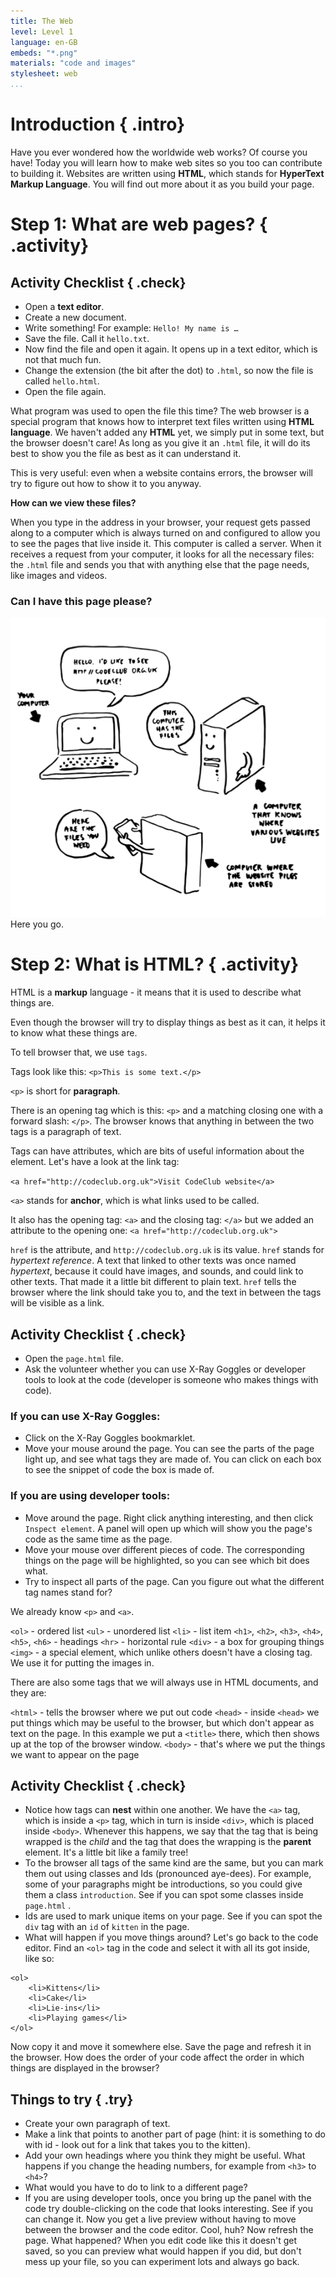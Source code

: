 ```yaml
---
title: The Web
level: Level 1
language: en-GB
embeds: "*.png"
materials: "code and images"
stylesheet: web
...
```


# Introduction { .intro}

Have you ever wondered how the worldwide web works? Of course you have! Today you will learn how to make web sites so you too can contribute to building it. Websites are written using __HTML__, which stands for __HyperText Markup Language__. You will find out more about it as you build your page.

# Step 1: What are web pages? { .activity}

## Activity Checklist { .check}

+ Open a __text editor__.
+ Create a new document.
+ Write something! For example: `Hello! My name is …`
+ Save the file. Call it `hello.txt`.
+ Now find the file and open it again. It opens up in a text editor, which is not that much fun.
+ Change the extension (the bit after the dot) to `.html`, so now the file is called `hello.html`.
+ Open the file again.

What program was used to open the file this time? The web browser is a special program that knows how to interpret text files written using __HTML language__. We haven't added any __HTML__ yet, we simply put in some text, but the browser doesn't care! As long as you give it an `.html` file, it will do its best to show you the file as best as it can understand it.

This is very useful: even when a website contains errors, the browser will try to figure out how to show it to you anyway.

__How can we view these files?__

When you type in the address in your browser, your request gets passed along to a computer which is always turned on and configured to allow you to see the pages that live inside it. This computer is called a server. When it receives a request from your computer, it looks for all the necessary files: the `.html` file and sends you that with anything else that the page needs, like images and videos.

### Can I have this page please?
![screenshot](diagram_screenshot.png)
Here you go.

# Step 2: What is HTML? { .activity}

HTML is a __markup__ language - it means that it is used to describe what things are.

Even though the browser will try to display things as best as it can, it helps it to know what these things are.

To tell browser that, we use `tags`.

Tags look like this: `<p>This is some text.</p>`

`<p>` is short for __paragraph__.

There is an opening tag which is this: `<p>` and a matching closing one with a forward slash: `</p>`. The browser knows that anything in between the two tags is a paragraph of text.

Tags can have attributes, which are bits of useful information about the element. Let's have a look at the link tag:

`<a href="http://codeclub.org.uk">Visit CodeClub website</a>`

`<a>` stands for __anchor__, which is what links used to be called.

It also has the opening tag: `<a>` and the closing tag: `</a>` but we added an attribute to the opening one: `<a href="http://codeclub.org.uk">`

`href` is the attribute, and `http://codeclub.org.uk` is its value.
`href` stands for _hypertext reference_. A text that linked to other texts was once named _hypertext_, because it could have images, and sounds, and could link to other texts. That made it a little bit different to plain text.
`href` tells the browser where the link should take you to, and the text in between the tags will be visible as a link.

## Activity Checklist { .check}

+ Open the `page.html` file.
+ Ask the volunteer whether you can use X-Ray Goggles or developer tools to look at the code (developer is someone who makes things with code).


### If you can use X-Ray Goggles:

+ Click on the X-Ray Goggles bookmarklet.
+ Move your mouse around the page. You can see the parts of the page light up, and see what tags they are made of. You can click on each box to see the snippet of code the box is made of.

### If you are using developer tools:

+ Move around the page. Right click anything interesting, and then click `Inspect element`. A panel will open up which will show you the page's code as the same time as the page.
+ Move your mouse over different pieces of code. The corresponding things on the page will be highlighted, so you can see which bit does what.
+ Try to inspect all parts of the page. Can you figure out what the different tag names stand for?

We already know `<p>` and `<a>`.

`<ol>` - ordered list
`<ul>` - unordered list
`<li>` - list item
`<h1>`, `<h2>`, `<h3>`, `<h4>`, `<h5>`, `<h6>` - headings
`<hr>` - horizontal rule
`<div>` - a box for grouping things
`<img>` - a special element, which unlike others doesn't have a closing tag. We use it for putting the images in.

There are also some tags that we will always use in HTML documents, and they are:

`<html>` - tells the browser where we put out code
`<head>` - inside `<head>` we put things which may be useful to the browser, but which don't appear as text on the page. In this example we put a `<title>` there, which then shows up at the top of the browser window.
`<body>` - that's where we put the things we want to appear on the page

## Activity Checklist { .check}

+ Notice how tags can __nest__ within one another. We have the `<a>` tag, which is inside a `<p>` tag, which in turn is inside `<div>`, which is placed inside `<body>`. Whenever this happens, we say that the tag that is being wrapped is the _child_ and the tag that does the wrapping is the __parent__ element. It's a little bit like a family tree!
+ To the browser all tags of the same kind are the same, but you can mark them out using classes and Ids (pronounced aye-dees). For example, some of your paragraphs might be introductions, so you could give them a class `introduction`. See if you can spot some classes inside `page.html` .
+ Ids are used to mark unique items on your page. See if you can spot the `div` tag with an `id` of `kitten` in the page.
+ What will happen if you move things around? Let's go back to the code editor. Find an `<ol>` tag in the code and select it with all its got inside, like so:

```{.language-markup}
<ol>
	<li>Kittens</li>
	<li>Cake</li>
	<li>Lie-ins</li>
	<li>Playing games</li>
</ol>
```

Now copy it and move it somewhere else. Save the page and refresh it in the browser. How does the order of your code affect the order in which things are displayed in the browser?

## Things to try { .try}

* Create your own paragraph of text.
* Make a link that points to another part of page (hint: it is something to do with id - look out for a link that takes you to the kitten).
* Add your own headings where you think they might be useful. What happens if you change the heading numbers, for example from `<h3>` to `<h4>`?
* What would you have to do to link to a different page?
* If you are using developer tools, once you bring up the panel with the code try double-clicking on the code that looks interesting. See if you can change it. Now you get a live preview without having to move between the browser and the code editor. Cool, huh? Now refresh the page. What happened? When you edit code like this it doesn't get saved, so you can preview what would happen if you did, but don't mess up your file, so you can experiment lots and always go back.
